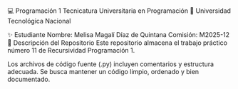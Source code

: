 💻 Programación 1
Tecnicatura Universitaria en Programación
📍 Universidad Tecnológica Nacional

✨ Estudiante
Nombre: Melisa Magalí Díaz de Quintana
Comisión: M2025-12
📂 Descripción del Repositorio
Este repositorio almacena el trabajo práctico número 11 de Recursividad Programación 1.

Los archivos de código fuente (.py) incluyen comentarios y estructura adecuada.
Se busca mantener un código limpio, ordenado y bien documentado.